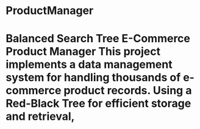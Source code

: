 # ProductManager
# Balanced Search Tree E-Commerce Product Manager  This project implements a **data management system** for handling thousands of e-commerce product records. Using a **Red-Black Tree** for efficient storage and retrieval,
